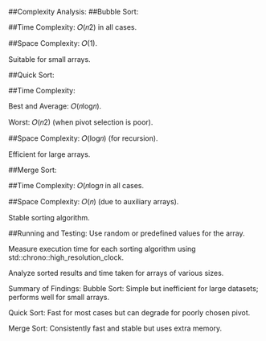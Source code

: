 ##Complexity Analysis:
##Bubble Sort:

##Time Complexity: 
𝑂(𝑛2)  in all cases.

##Space Complexity: 
𝑂(1).

Suitable for small arrays.

##Quick Sort:

##Time Complexity:

Best and Average: 
𝑂(𝑛log𝑛).

Worst: 𝑂(𝑛2) (when pivot selection is poor).

##Space Complexity: 𝑂(log𝑛) (for recursion).

Efficient for large arrays.

##Merge Sort:

##Time Complexity: 𝑂(𝑛log𝑛  in all cases.

##Space Complexity: 
𝑂(𝑛) (due to auxiliary arrays).

Stable sorting algorithm.

##Running and Testing:
Use random or predefined values for the array.

Measure execution time for each sorting algorithm using std::chrono::high_resolution_clock.

Analyze sorted results and time taken for arrays of various sizes.

Summary of Findings:
Bubble Sort: Simple but inefficient for large datasets; performs well for small arrays.

Quick Sort: Fast for most cases but can degrade for poorly chosen pivot.

Merge Sort: Consistently fast and stable but uses extra memory.